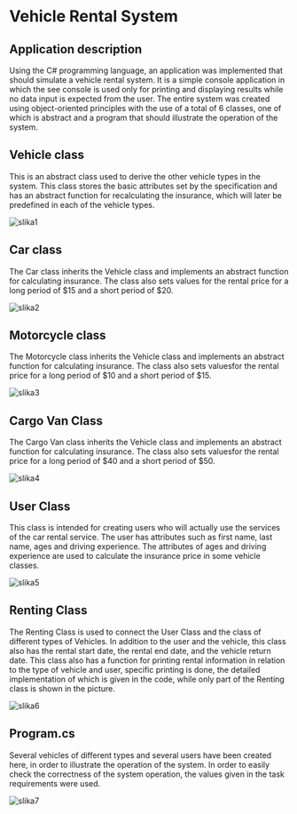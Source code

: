 # Vehicle Rental System

## Application description

Using the C# programming language, an application was implemented that should simulate a vehicle rental system. 
It is a simple console application in which the see console is used only for printing and displaying results while no data input is expected from the user. 
The entire system was created using object-oriented principles with the use of a total of 6 classes, one of which is abstract and a program that should illustrate the operation of the system.

## Vehicle class
This is an abstract class used to derive the other vehicle types in the system. This class stores the basic attributes set by the specification
and has an abstract function for recalculating the insurance, which will later be predefined in each of the vehicle types.

![slika1](Images/VClassJPG.JPG)

## Car class
The Car class inherits the Vehicle class and implements an abstract function for calculating insurance.
The class also sets values ​​for the rental price for a long period of $15 and a short period of $20.

![slika2](Images/CClass.JPG)

## Motorcycle class

The Motorcycle class inherits the Vehicle class and implements an abstract function for calculating insurance. 
The class also sets values ​​for the rental price for a long period of $10 and a short period of $15.

![slika3](Images/MClassJPG.JPG)

## Cargo Van Class

The Cargo Van class inherits the Vehicle class and implements an abstract function for calculating insurance.
The class also sets values ​​for the rental price for a long period of $40 and a short period of $50.

![slika4](Images/CaClass.JPG)

## User Class

This class is intended for creating users who will actually use the services of the car rental service. The user has attributes such as first name, last name, ages and driving experience. 
The attributes of ages and driving experience are used to calculate the insurance price in some vehicle classes.

![slika5](Images/UserClass.JPG)

## Renting Class

The Renting Class is used to connect the User Class and the class of different types of Vehicles.
In addition to the user and the vehicle, this class also has the rental start date, the rental end date, and the vehicle return date. 
This class also has a function for printing rental information in relation to the type of vehicle and user, specific printing is done,
the detailed implementation of which is given in the code, while only part of the Renting class is shown in the picture.

![slika6](Images/R1.JPG)

## Program.cs
Several vehicles of different types and several users have been created here, in order to illustrate the operation of the system. 
In order to easily check the correctness of the system operation, the values ​​given in the task requirements were used.

![slika7](Images/ProgramClassJPG.JPG)


